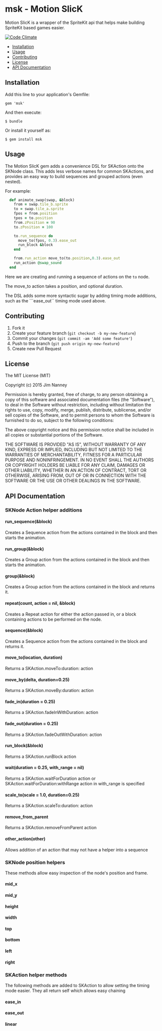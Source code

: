 # msk - Motion SlicK

Motion SlicK is a wrapper of the SpriteKit api that helps make building SpriteKit based games easier.

[![Code Climate](https://codeclimate.com/github/jimnanney/motion_slick/badges/gpa.svg)](https://codeclimate.com/github/jimnanney/motion_slick)

* [Installation](#installation)
* [Usage](#usage)
* [Contributing](#contributing)
* [License](#license)
* [API Documentation](#api-documentation)


## Installation

Add this line to your application's Gemfile:

    gem 'msk'

And then execute:

    $ bundle

Or install it yourself as:

    $ gem install msk

## Usage

The Motion SlicK gem adds a convenience DSL for SKAction onto the SKNode class. This adds less verbose names for common SKActions, and provides an easy way to build sequences and grouped actions (even nested).

For example:

```ruby
  def animate_swap(swap, &block)
    from = swap.tile_b.sprite
    to = swap.tile_a.sprite
    fpos = from.position
    tpos = to.position
    from.zPosition = 90 
    to.zPosition = 100

    to.run_sequence do
      move_to(fpos, 0.3).ease_out
      run_block &block
    end

    from.run_action move_to(to.position,0.3).ease_out
    run_action @swap_sound
  end
```

Here we are creating and running a sequence of actions on the ```to``` node.

The move_to action takes a position, and optional duration.

The DSL adds some more syntactic sugar by adding timing mode additions, such as the ```ease_out`` timing mode used above.

## Contributing

1. Fork it
2. Create your feature branch (`git checkout -b my-new-feature`)
3. Commit your changes (`git commit -am 'Add some feature'`)
4. Push to the branch (`git push origin my-new-feature`)
5. Create new Pull Request

## License

The MIT License (MIT)

Copyright (c) 2015 Jim Nanney

Permission is hereby granted, free of charge, to any person obtaining a copy
of this software and associated documentation files (the "Software"), to deal
in the Software without restriction, including without limitation the rights
to use, copy, modify, merge, publish, distribute, sublicense, and/or sell
copies of the Software, and to permit persons to whom the Software is
furnished to do so, subject to the following conditions:

The above copyright notice and this permission notice shall be included in
all copies or substantial portions of the Software.

THE SOFTWARE IS PROVIDED "AS IS", WITHOUT WARRANTY OF ANY KIND, EXPRESS OR
IMPLIED, INCLUDING BUT NOT LIMITED TO THE WARRANTIES OF MERCHANTABILITY,
FITNESS FOR A PARTICULAR PURPOSE AND NONINFRINGEMENT. IN NO EVENT SHALL THE
AUTHORS OR COPYRIGHT HOLDERS BE LIABLE FOR ANY CLAIM, DAMAGES OR OTHER
LIABILITY, WHETHER IN AN ACTION OF CONTRACT, TORT OR OTHERWISE, ARISING FROM,
OUT OF OR IN CONNECTION WITH THE SOFTWARE OR THE USE OR OTHER DEALINGS IN
THE SOFTWARE.

## API Documentation

### SKNode Action helper additions

#### run_sequence(&block)

Creates a Sequence action from the actions contained in the block and then starts the animation.

#### run_group(&block)

Creates a Group action from the actions contained in the block and then starts the animation.

#### group(&block)

Creates a Group action from the actions contained in the block and returns it.

#### repeat(count, action = nil,  &block)

Creates a Repeat action for either the action passed in, or a block containing actions to be performed on the node.

#### sequence(&block)

Creates a Sequence action from the actions contained in the block and returns it.

#### move_to(location, duration)

Returns a SKAction.moveTo:duration: action

#### move_by(delta, duration=0.25)

Returns a SKAction.moveBy:duration: action

#### fade_in(duration = 0.25)

Returns a SKAction.fadeInWithDuration: action

#### fade_out(duration = 0.25)

Returns a SKAction.fadeOutWithDuration: action

#### run_block(&block)

Returns a SKAction.runBlock action 

#### wait(duration = 0.25, with_range = nil)

Returns a SKAction.waitForDuration action or SKAction.waitForDuration:withRange action in with_range is specified

#### scale_to(scale = 1.0, duration=0.25)

Returns a SKAction.scaleTo:duration: action

#### remove_from_parent

Returns a SKAction.removeFromParent action

#### other_action(other)

Allows addition of an action that may not have a helper into a sequence

### SKNode position helpers

These methods allow easy inspection of the node's position and frame.

#### mid_x
#### mid_y
#### height
#### width
#### top
#### bottom
#### left
#### right

### SKAction helper methods

The following methods are added to SKAction to allow setting the timing mode easier. They all return self which allows easy chaining

#### ease_in
#### ease_out
#### linear


